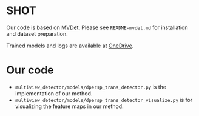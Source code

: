 # SHOT

Our code is based on [MVDet](https://github.com/hou-yz/MVDet). Please see `README-mvdet.md` for installation and dataset preparation.

Trained models and logs are available at [OneDrive](https://1drv.ms/u/s!AqzBcxT1FhwG0VVogbiIfxYRBN-h?e=B8zPad).

# Our code

- `multiview_detector/models/dpersp_trans_detector.py` is the implementation of our method.
- `multiview_detector/models/dpersp_trans_detector_visualize.py` is for visualizing the feature maps in our method.

